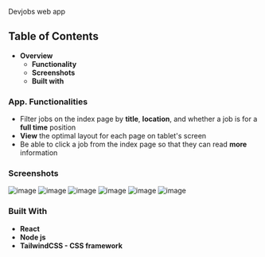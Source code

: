 Devjobs web app

## Table of Contents
* <strong>Overview</strong>
    * <strong>Functionality</strong>
    * <strong>Screenshots</strong>
    * <strong>Built with</strong>
### App. Functionalities
* Filter jobs on the index page by <strong>title</strong>, <strong>location</strong>, and whether a job is for a <strong>full time</strong> position
* <strong>View</strong> the optimal layout for each page on tablet's screen
* Be able to click a job from the index page so that they can read <strong>more</strong> information
### Screenshots
![image](https://user-images.githubusercontent.com/89903354/192780876-4f50e4a6-a348-43c7-b011-e993ee6b8838.png)
![image](https://user-images.githubusercontent.com/89903354/192781036-b610d2c5-fbc7-4f38-8386-2c5fe8047c33.png)
![image](https://user-images.githubusercontent.com/89903354/192781425-8d99a6f1-96b7-4aec-a22c-3d9fb26f3e6d.png)
![image](https://user-images.githubusercontent.com/89903354/192783138-1bd3f486-5d28-461d-aa06-2a352572baf5.png)
![image](https://user-images.githubusercontent.com/89903354/192781807-10cccac7-185b-4ac5-aee3-0776206f1a78.png)
![image](https://user-images.githubusercontent.com/89903354/192781979-3e043600-778c-43d7-8dd0-8c60f4b342d3.png)
### Built With
* <strong>React</strong>
* <strong>Node js </strong>
* <strong>TailwindCSS - CSS framework</strong>
